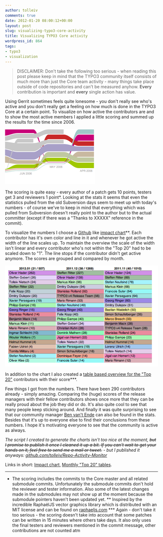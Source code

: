 ```yaml
---
author: tolleiv
comments: true
date: 2012-01-20 08:00:12+00:00
layout: post
slug: visualizing-typo3-core-activity
title: Visualizing TYPO3 Core activity
wordpress_id: 864
tags:
- typo3
- visualization
---
```


> DISCLAIMER: Don't take the following too serious - when reading this post please keep in mind that the TYPO3 community itself consists of much more than just the Core team activity - many things take place outside of code repositories and can't be measured anyhow. **Every** contribution is important and **every** single action has value.


Using Gerrit sometimes feels quite lonesome - you don't really see who's active and you don't really get a feeling on how much is done in the TYPO3 Core at a certain point. To visualize on how active the contributors are and to show the most active members I applied a little scoring and summed up the results for the time since 2006.

[![Snippet of the impact chart.](/uploads/2012/01/TYPO3-Core-impact.png)](http://blog.tolleiv.de/impact-chart)

The scoring is quite easy - every author of a patch gets 10 points, testers get 3 and reviewers 1 point*. Looking at the stats it seems that even the statistics pulled from the old Subversion days seem to meet up with today's numbers - of course we've to keep in mind that everything which was pulled from Subversion doesn't really point to the author but to the actual committer (except if there was a "Thanks to XXXXX" reference in the commit).

To visualize the numbers I choose a [Github](https://github.com/blog/219-impact-graph-speedups) like [impact chart](http://blog.tolleiv.de/impact-chart)**. Each contributor has it's own color and line in it and whenever he got active the width of the line scales up. To maintain the overview the scale of the width isn't linear and every contributor who's not within the "Top 20" had to be scaled down to "1". The line stops if the contributor didn't get active anymore. The scores are grouped and compared by month.

[![Snapshot of the "Top 20" stats taken Jan. 14th 2012](/uploads/2012/01/Core-Stats-January20121.png)](http://blog.tolleiv.de/impact-chart/stat.html)

In addition to the chart I also created a [table based overview for the "Top 20"](http://blog.tolleiv.de/impact-chart/stat.html) contributors with their score***.

Few things I got from the numbers. There have been 290 contributors already - simply amazing. Comparing the (huge) scores of the release managers with their fellow contributors shows once more that they can be really proud about the job they did or do. It's also quite cool to see that many people keep sticking around. And finally it was quite surprising to see that our community manager [Ben van't Ende](https://twitter.com/benvantende) can also be found in the stats. Besides that it's up to everyone else to find their conclusions from these numbers. I hope it's motivating everyone to see that the community is active as always.

_The script I created to generate the charts isn't too nice at the moment, <del>but I promise to publish it once I cleaned it up a bit. If you can't wait to get your hands on it, feel free to send me a mail or tweet.</del> - but I published it anyways: [github.com/tolleiv/Repo-Activity-Monitor](https://github.com/tolleiv/Repo-Activity-Monitor)_



Links in short: [Impact chart](http://blog.tolleiv.de/impact-chart), [Monthly "Top 20" tables](http://blog.tolleiv.de/impact-chart/stat.html).



* * *



* The scoring includes the commits to the Core master and all related submodule commits. Unfortunately the submodule commits don't hold the reviewer and tester information. Also some of the latest changes made in the submodules may not show up at the moment because the submodule pointers haven't been updated yet.
** Inspired by the incredible RaphaëlJS vector graphics library which is distributed with an MIT license and can be found on [raphaeljs.com](http://raphaeljs.com/)
*** Again - don't take it too serious - the scoring doesn't take into account that some patches can be written in 15 minutes where others take days. It also only uses the final testers and reviewers mentioned in the commit message, other contributions are not counted atm
